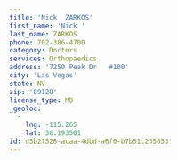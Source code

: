 ```yaml
---
title: 'Nick  ZARKOS'
first_name: 'Nick '
last_name: ZARKOS
phone: 702-386-4700
category: Doctors
services: Orthopaedics
address: '7250 Peak Dr   #100'
city: 'Las Vegas'
state: NV
zip: '89128'
license_type: MD
_geoloc:
  -
    lng: -115.265
    lat: 36.193501
id: d3b27528-acaa-4dbd-a6f0-b7b51c235653
---
```

